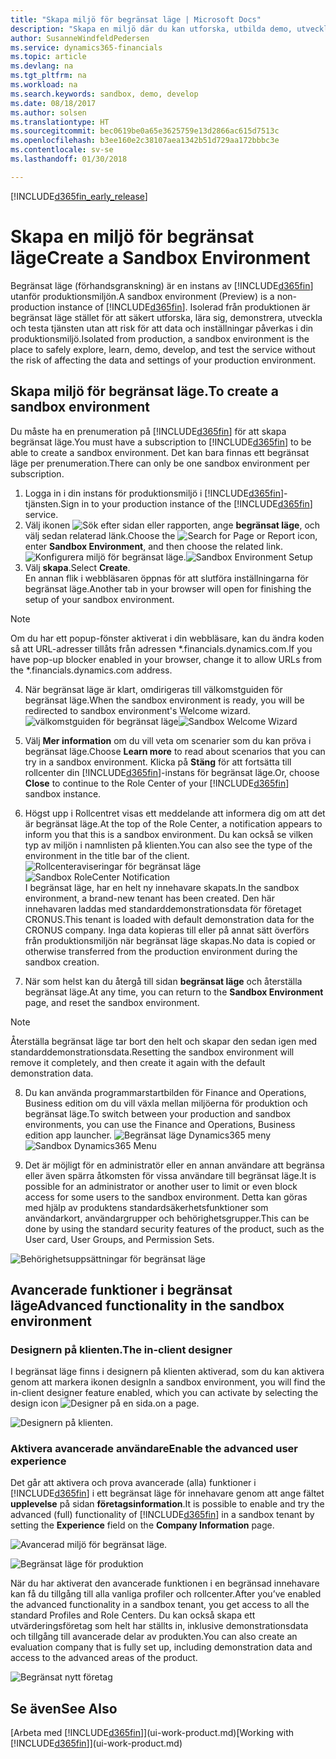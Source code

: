```yaml
---
title: "Skapa miljö för begränsat läge | Microsoft Docs"
description: "Skapa en miljö där du kan utforska, utbilda demo, utveckla och prova."
author: SusanneWindfeldPedersen
ms.service: dynamics365-financials
ms.topic: article
ms.devlang: na
ms.tgt_pltfrm: na
ms.workload: na
ms.search.keywords: sandbox, demo, develop
ms.date: 08/18/2017
ms.author: solsen
ms.translationtype: HT
ms.sourcegitcommit: bec0619be0a65e3625759e13d2866ac615d7513c
ms.openlocfilehash: b3ee160e2c38107aea1342b51d729aa172bbbc3e
ms.contentlocale: sv-se
ms.lasthandoff: 01/30/2018

---
```

[!INCLUDE[d365fin_early_release](includes/d365fin_early_release.md.md)]

# <a name="create-a-sandbox-environment"></a><span data-ttu-id="16552-103">Skapa en miljö för begränsat läge</span><span class="sxs-lookup"><span data-stu-id="16552-103">Create a Sandbox Environment</span></span>
<span data-ttu-id="16552-104">Begränsat läge (förhandsgranskning) är en instans av [!INCLUDE[d365fin](includes/d365fin_md.md)] utanför produktionsmiljön.</span><span class="sxs-lookup"><span data-stu-id="16552-104">A sandbox environment (Preview) is a non-production instance of [!INCLUDE[d365fin](includes/d365fin_md.md)].</span></span> <span data-ttu-id="16552-105">Isolerad från produktionen är begränsat läge stället för att säkert utforska, lära sig, demonstrera, utveckla och testa tjänsten utan att risk för att data och inställningar påverkas i din produktionsmiljö.</span><span class="sxs-lookup"><span data-stu-id="16552-105">Isolated from production, a sandbox environment is the place to safely explore, learn, demo, develop, and test the service without the risk of affecting the data and settings of your production environment.</span></span>

## <a name="to-create-a-sandbox-environment"></a><span data-ttu-id="16552-106">Skapa miljö för begränsat läge.</span><span class="sxs-lookup"><span data-stu-id="16552-106">To create a sandbox environment</span></span>
<span data-ttu-id="16552-107">Du måste ha en prenumeration på [!INCLUDE[d365fin](includes/d365fin_md.md)] för att skapa begränsat läge.</span><span class="sxs-lookup"><span data-stu-id="16552-107">You must have a subscription to [!INCLUDE[d365fin](includes/d365fin_md.md)] to be able to create a sandbox environment.</span></span> <span data-ttu-id="16552-108">Det kan bara finnas ett begränsat läge per prenumeration.</span><span class="sxs-lookup"><span data-stu-id="16552-108">There can only be one sandbox environment per subscription.</span></span>

1. <span data-ttu-id="16552-109">Logga in i din instans för produktionsmiljö i [!INCLUDE[d365fin](includes/d365fin_md.md)]-tjänsten.</span><span class="sxs-lookup"><span data-stu-id="16552-109">Sign in to your production instance of the [!INCLUDE[d365fin](includes/d365fin_md.md)] service.</span></span>
2. <span data-ttu-id="16552-110">Välj ikonen ![Sök efter sidan eller rapporten](media/ui-search/search_small.png "ikonen Sök efter sidan eller rapporten"), ange **begränsat läge**, och välj sedan relaterad länk.</span><span class="sxs-lookup"><span data-stu-id="16552-110">Choose the ![Search for Page or Report](media/ui-search/search_small.png "Search for Page or Report icon") icon, enter **Sandbox Environment**, and then choose the related link.</span></span>
<span data-ttu-id="16552-111">![Konfigurera miljö för begränsat läge.](./media/across-sandbox/sandbox-environment-setup.png)</span><span class="sxs-lookup"><span data-stu-id="16552-111">![Sandbox Environment Setup](./media/across-sandbox/sandbox-environment-setup.png)</span></span>
3. <span data-ttu-id="16552-112">Välj **skapa**.</span><span class="sxs-lookup"><span data-stu-id="16552-112">Select **Create**.</span></span>  
  <span data-ttu-id="16552-113">En annan flik i webbläsaren öppnas för att slutföra inställningarna för begränsat läge.</span><span class="sxs-lookup"><span data-stu-id="16552-113">Another tab in your browser will open for finishing the setup of your sandbox environment.</span></span>
> [!NOTE]  
>  <span data-ttu-id="16552-114">Om du har ett popup-fönster aktiverat i din webbläsare, kan du ändra koden så att URL-adresser tillåts från adressen \*.financials.dynamics.com.</span><span class="sxs-lookup"><span data-stu-id="16552-114">If you have pop-up blocker enabled in your browser, change it to allow URLs from the \*.financials.dynamics.com address.</span></span>   

4. <span data-ttu-id="16552-115">När begränsat läge är klart, omdirigeras till välkomstguiden för begränsat läge.</span><span class="sxs-lookup"><span data-stu-id="16552-115">When the sandbox environment is ready, you will be redirected to sandbox environment's Welcome wizard.</span></span>
<span data-ttu-id="16552-116">![välkomstguiden för begränsat läge](./media/across-sandbox/sandbox-wizard.png)</span><span class="sxs-lookup"><span data-stu-id="16552-116">![Sandbox Welcome Wizard](./media/across-sandbox/sandbox-wizard.png)</span></span>

5. <span data-ttu-id="16552-117">Välj **Mer information** om du vill veta om scenarier som du kan pröva i begränsat läge.</span><span class="sxs-lookup"><span data-stu-id="16552-117">Choose **Learn more** to read about scenarios that you can try in a sandbox environment.</span></span> <span data-ttu-id="16552-118">Klicka på **Stäng** för att fortsätta till rollcenter din [!INCLUDE[d365fin](includes/d365fin_md.md)]-instans för begränsat läge.</span><span class="sxs-lookup"><span data-stu-id="16552-118">Or, choose **Close** to continue to the Role Center of your [!INCLUDE[d365fin](includes/d365fin_md.md)] sandbox instance.</span></span>
6. <span data-ttu-id="16552-119">Högst upp i Rollcentret visas ett meddelande att informera dig om att det är begränsat läge.</span><span class="sxs-lookup"><span data-stu-id="16552-119">At the top of the Role Center, a notification appears to inform you that this is a sandbox environment.</span></span> <span data-ttu-id="16552-120">Du kan också se vilken typ av miljön i namnlisten på klienten.</span><span class="sxs-lookup"><span data-stu-id="16552-120">You can also see the type of the environment in the title bar of the client.</span></span>
<span data-ttu-id="16552-121">![Rollcenteraviseringar för begränsat läge](./media/across-sandbox/sandbox-rolecenter-notification.png)</span><span class="sxs-lookup"><span data-stu-id="16552-121">![Sandbox RoleCenter Notification](./media/across-sandbox/sandbox-rolecenter-notification.png)</span></span>  
<span data-ttu-id="16552-122">I begränsat läge, har en helt ny innehavare skapats.</span><span class="sxs-lookup"><span data-stu-id="16552-122">In the sandbox environment, a brand-new tenant has been created.</span></span> <span data-ttu-id="16552-123">Den här innehavaren laddas med standarddemonstrationsdata för företaget CRONUS.</span><span class="sxs-lookup"><span data-stu-id="16552-123">This tenant is loaded with default demonstration data for the CRONUS company.</span></span> <span data-ttu-id="16552-124">Inga data kopieras till eller på annat sätt överförs från produktionsmiljön när begränsat läge skapas.</span><span class="sxs-lookup"><span data-stu-id="16552-124">No data is copied or otherwise transferred from the production environment during the sandbox creation.</span></span>
7.  <span data-ttu-id="16552-125">När som helst kan du återgå till sidan **begränsat läge** och återställa begränsat läge.</span><span class="sxs-lookup"><span data-stu-id="16552-125">At any time, you can return to the **Sandbox Environment** page, and reset the sandbox environment.</span></span>
> [!NOTE]  
>  <span data-ttu-id="16552-126">Återställa begränsat läge tar bort den helt och skapar den sedan igen med standarddemonstrationsdata.</span><span class="sxs-lookup"><span data-stu-id="16552-126">Resetting the sandbox environment will remove it completely, and then create it again with the default demonstration data.</span></span>  

8.  <span data-ttu-id="16552-127">Du kan använda programmarstartbilden för Finance and Operations, Business edition om du vill växla mellan miljöerna för produktion och begränsat läge.</span><span class="sxs-lookup"><span data-stu-id="16552-127">To switch between your production and sandbox environments, you can use the Finance and Operations, Business edition app launcher.</span></span>
<span data-ttu-id="16552-128">![Begränsat läge Dynamics365 meny](./media/across-sandbox/sandbox-dynamics365-menu.png)</span><span class="sxs-lookup"><span data-stu-id="16552-128">![Sandbox Dynamics365 Menu](./media/across-sandbox/sandbox-dynamics365-menu.png)</span></span>

9.  <span data-ttu-id="16552-129">Det är möjligt för en administratör eller en annan användare att begränsa eller även spärra åtkomsten för vissa användare till begränsat läge.</span><span class="sxs-lookup"><span data-stu-id="16552-129">It is possible for an administrator or another user to limit or even block access for some users to the sandbox environment.</span></span> <span data-ttu-id="16552-130">Detta kan göras med hjälp av produktens standardsäkerhetsfunktioner som användarkort, användargrupper och behörighetsgrupper.</span><span class="sxs-lookup"><span data-stu-id="16552-130">This can be done by using the standard security features of the product, such as the User card, User Groups, and Permission Sets.</span></span>

![Behörighetsuppsättningar för begränsat läge](./media/across-sandbox/sandbox-permission-sets.png)

## <a name="advanced-functionality-in-the-sandbox-environment"></a><span data-ttu-id="16552-132">Avancerade funktioner i begränsat läge</span><span class="sxs-lookup"><span data-stu-id="16552-132">Advanced functionality in the sandbox environment</span></span>
### <a name="the-in-client-designer"></a><span data-ttu-id="16552-133">Designern på klienten.</span><span class="sxs-lookup"><span data-stu-id="16552-133">The in-client designer</span></span>
<span data-ttu-id="16552-134">I begränsat läge finns i designern på klienten aktiverad, som du kan aktivera genom att markera ikonen design</span><span class="sxs-lookup"><span data-stu-id="16552-134">In a sandbox environment, you will find the in-client designer feature enabled, which you can activate by selecting the design icon</span></span> ![Designer](./media/across-sandbox/sandbox-inclient-design-icon.png) <span data-ttu-id="16552-136">på en sida.</span><span class="sxs-lookup"><span data-stu-id="16552-136">on a page.</span></span>

![Designern på klienten.](./media/across-sandbox/sandbox-inclient-designer.png)

### <a name="enable-the-advanced-user-experience"></a><span data-ttu-id="16552-138">Aktivera avancerade användare</span><span class="sxs-lookup"><span data-stu-id="16552-138">Enable the advanced user experience</span></span>
<span data-ttu-id="16552-139">Det går att aktivera och prova avancerade (alla) funktioner i [!INCLUDE[d365fin](includes/d365fin_md.md)] i ett begränsat läge för innehavare genom att ange fältet **upplevelse** på sidan **företagsinformation**.</span><span class="sxs-lookup"><span data-stu-id="16552-139">It is possible to enable and try the advanced (full) functionality of [!INCLUDE[d365fin](includes/d365fin_md.md)] in a sandbox tenant by setting the **Experience** field on the **Company Information** page.</span></span>

![Avancerad miljö för begränsat läge.](./media/across-sandbox/sandbox-advanced.png)

![Begränsat läge för produktion](./media/across-sandbox/sandbox-production.png)

<span data-ttu-id="16552-142">När du har aktiverat den avancerade funktionen i en begränsad innehavare kan få du tillgång till alla vanliga profiler och rollcenter.</span><span class="sxs-lookup"><span data-stu-id="16552-142">After you’ve enabled the advanced functionality in a sandbox tenant, you get access to all the standard Profiles and Role Centers.</span></span> <span data-ttu-id="16552-143">Du kan också skapa ett utvärderingsföretag som helt har ställts in, inklusive demonstrationsdata och tillgång till avancerade delar av produkten.</span><span class="sxs-lookup"><span data-stu-id="16552-143">You can also create an evaluation company that is fully set up, including demonstration data and access to the advanced areas of the product.</span></span>

![Begränsat nytt företag](./media/across-sandbox/sandbox-newcompany.png)


## <a name="see-also"></a><span data-ttu-id="16552-145">Se även</span><span class="sxs-lookup"><span data-stu-id="16552-145">See Also</span></span>
<span data-ttu-id="16552-146">[Arbeta med [!INCLUDE[d365fin](includes/d365fin_md.md)]](ui-work-product.md)</span><span class="sxs-lookup"><span data-stu-id="16552-146">[Working with [!INCLUDE[d365fin](includes/d365fin_md.md)]](ui-work-product.md)</span></span>  

